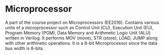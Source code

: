# Microprocessor
A part of the course project on Microprocessors (EE2016). Contains various units of a microprocessor such as Control Unit (CU), Execution Unit (EU), Program Memory (PGM), Data Memory and Arithmetic Logic Unit (ALU) written in Verilog. It performs MOV (move), STR (store), LOAD, JUMP along with other arithmetic operations. It is a 8-bit Microprocessor since the data bus width is 8-bits. 
